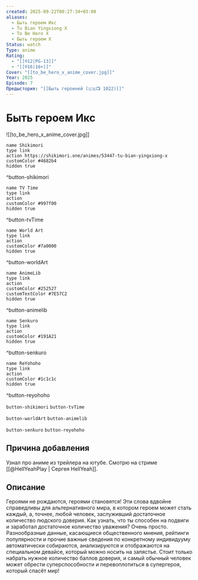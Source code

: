 ```yaml
---
created: 2025-09-22T00:27:34+03:00
aliases:
  - Быть героем Икс
  - Tu Bian Yingxiong X
  - To Be Hero X
  - Быть героем Х
Status: watch
Type: anime
Rating:
  - "[[®️12|PG-13]]"
  - "[[®️16|16+]]"
Cover: "[[to_be_hero_x_anime_cover.jpg]]"
Year: 2025
Episode: 7
Предыстория: "[[Быть героиней (🇨🇳📺 1022)]]"
---
```


# Быть героем Икс

![[to_be_hero_x_anime_cover.jpg]]


```button
name Shikimori
type link
action https://shikimori.one/animes/53447-tu-bian-yingxiong-x
customColor #4682b4
hidden true
```
^button-shikimori

```button
name TV Time
type link
action 
customColor #997f00
hidden true
```
^button-tvTime

```button
name World Art
type link
action 
customColor #7a0000
hidden true
```
^button-worldArt

```button
name AnimeLib
type link
action 
customColor #252527
customTextColor #7E57C2
hidden true
```
^button-animelib

```button
name Senkuro
type link
action 
customColor #191A21
hidden true
```
^button-senkuro

```button
name ReYohoho
type link
action 
customColor #1c1c1c
hidden true
```
^button-reyohoho



`button-shikimori` `button-tvTime`

`button-worldArt` `button-animelib`

`button-senkuro` `button-reyohoho`



## Причина добавления

Узнал про аниме из трейлера на ютубе.
Смотрю на стриме [[@HellYeahPlay | Сергея HellYeah]].


## Описание

Героями не рождаются, героями становятся! Эти слова вдвойне справедливы для альтернативного мира, в котором героем может стать каждый, а, точнее, любой человек, заслуживший достаточное количество людского доверия. Как узнать, что ты способен на подвиги и заработал достаточное количество уважения? Очень просто. Разнообразные данные, касающиеся общественного мнения, рейтинги популярности и прочие важные сведения по конкретному индивидууму автоматически собираются, анализируются и отображаются на специальном девайсе, который можно носить на запястье.
Стоит только набрать нужное количество баллов доверия, и самый обычный человек может обрести суперспособности и перевоплотиться в супергероя, который спасёт мир!

